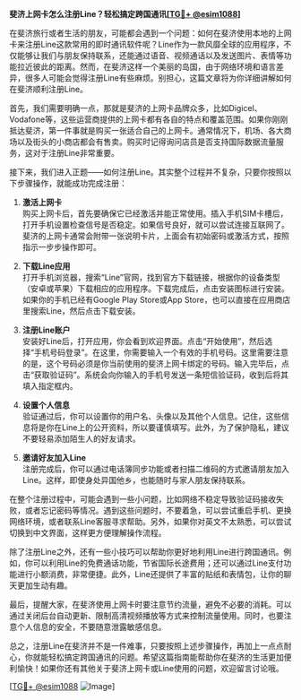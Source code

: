 **斐济上网卡怎么注册Line？轻松搞定跨国通讯[[TG💪+ @esim1088](https://t.me/s/esim1088)]**

在斐济旅行或者生活的朋友，可能都会遇到一个问题：如何在斐济使用本地的上网卡来注册Line这款常用的即时通讯软件呢？Line作为一款风靡全球的应用程序，不仅能够让我们与朋友保持联系，还能通过语音、视频通话以及发送图片、表情等功能拉近彼此的距离。然而，在斐济这样一个美丽的岛国，由于网络环境和语言差异，很多人可能会觉得注册Line有些麻烦。别担心，这篇文章将为你详细讲解如何在斐济顺利注册Line。

首先，我们需要明确一点，那就是斐济的上网卡品牌众多，比如Digicel、Vodafone等，这些运营商提供的上网卡都有各自的特点和覆盖范围。如果你刚刚抵达斐济，第一件事就是购买一张适合自己的上网卡。通常情况下，机场、各大商场以及街头的小商店都会有售卖。购买时记得询问店员是否支持国际数据流量服务，这对于注册Line非常重要。

接下来，我们进入正题——如何注册Line。其实整个过程并不复杂，只要你按照以下步骤操作，就能成功完成注册：

1. **激活上网卡**  
   购买上网卡后，首先要确保它已经激活并能正常使用。插入手机SIM卡槽后，打开手机设置检查信号是否稳定。如果信号良好，就可以尝试连接互联网了。斐济的上网卡通常会附带一张说明卡片，上面会有初始密码或激活方式，按照指示一步步操作即可。

2. **下载Line应用**  
   打开手机浏览器，搜索“Line”官网，找到官方下载链接，根据你的设备类型（安卓或苹果）下载相应的应用程序。下载完成后，点击安装图标进行安装。如果你的手机已经有Google Play Store或App Store，也可以直接在应用商店里搜索Line，然后点击下载安装。

3. **注册Line账户**  
   安装好Line后，打开应用，你会看到欢迎界面。点击“开始使用”，然后选择“手机号码登录”。在这里，你需要输入一个有效的手机号码。这里需要注意的是，这个号码必须是你当前使用的斐济上网卡绑定的号码。输入完毕后，点击“获取验证码”。系统会向你输入的手机号发送一条短信验证码，收到后将其填入指定框内。

4. **设置个人信息**  
   验证通过后，你可以设置你的用户名、头像以及其他个人信息。记住，这些信息将是你在Line上的公开资料，所以要谨慎填写。此外，为了保护隐私，建议不要轻易添加陌生人的好友请求。

5. **邀请好友加入Line**  
   注册完成后，你可以通过电话簿同步功能或者扫描二维码的方式邀请朋友加入Line。这样，即使身处异国他乡，也能随时与家人朋友保持联系。

在整个注册过程中，可能会遇到一些小问题，比如网络不稳定导致验证码接收失败，或者忘记密码等情况。遇到这些问题时，不要着急，可以尝试重启手机、更换网络环境，或者联系Line客服寻求帮助。另外，如果你对英文不太熟悉，可以尝试切换到中文界面，这样更方便理解操作流程。

除了注册Line之外，还有一些小技巧可以帮助你更好地利用Line进行跨国通讯。例如，你可以利用Line的免费通话功能，节省国际长途费用；还可以通过Line支付功能进行小额消费，非常便捷。此外，Line还提供了丰富的贴纸和表情包，让你的聊天更加生动有趣。

最后，提醒大家，在斐济使用上网卡时要注意节约流量，避免不必要的消耗。可以通过关闭后台自动更新、限制高清视频播放等方式来控制流量使用。同时，也要注意个人信息的安全，不要随意泄露敏感信息。

总之，注册Line在斐济并不是一件难事，只要按照上述步骤操作，再加上一点点耐心，你就能轻松搞定跨国通讯的问题。希望这篇指南能帮助你在斐济的生活更加便利愉快！如果你还有其他关于斐济上网卡或Line使用的问题，欢迎留言讨论哦。

[[TG💪+ @esim1088](https://t.me/s/esim1088) ![Image](https://i.postimg.cc/4NQfJmqS/Snipaste-2025-05-13-00-14-12.png)]
